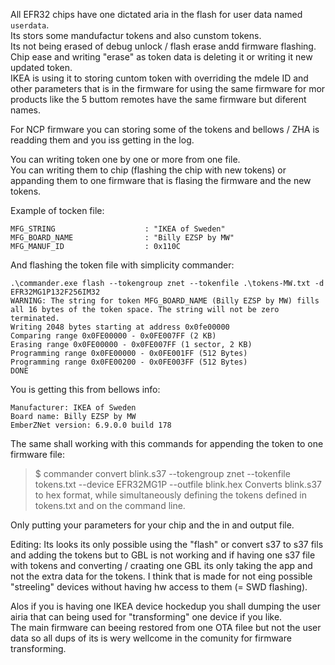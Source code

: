 All EFR32 chips have one dictated aria in the flash for user data named `userdata`.  
Its stors some mandufactur tokens and also cunstom tokens.  
Its not being erased of debug unlock / flash erase andd firmware flashing. Chip ease and writing "erase" as token data is deleting it or writing it new updated token.   
IKEA is using it to storing cuntom token with overriding the mdele ID and other parameters that is in the firmware for using the same firmware for mor products like the 5 buttom remotes have the same firmware but diferent names.  

For NCP firmware you can storing some of the tokens and bellows / ZHA is readding them and you iss getting in the log.  

You can writing token one by one or more from one file.  
You can writing them to chip (flashing the chip with new tokens) or appanding them to one firmware that is flasing the firmware and the new tokens.  


Example of tocken file:
```
MFG_STRING                    : "IKEA of Sweden"
MFG_BOARD_NAME                : "Billy EZSP by MW"
MFG_MANUF_ID                  : 0x110C
```
And flashing the token file with simplicity commander:
```
.\commander.exe flash --tokengroup znet --tokenfile .\tokens-MW.txt -d EFR32MG1P132F256IM32
WARNING: The string for token MFG_BOARD_NAME (Billy EZSP by MW) fills all 16 bytes of the token space. The string will not be zero terminated.
Writing 2048 bytes starting at address 0x0fe00000
Comparing range 0x0FE00000 - 0x0FE007FF (2 KB)
Erasing range 0x0FE00000 - 0x0FE007FF (1 sector, 2 KB)
Programming range 0x0FE00000 - 0x0FE001FF (512 Bytes)
Programming range 0x0FE00200 - 0x0FE003FF (512 Bytes)
DONE
```
You is getting this from bellows info:
```
Manufacturer: IKEA of Sweden
Board name: Billy EZSP by MW
EmberZNet version: 6.9.0.0 build 178

```
The same shall working with this commands for appending the token to one firmware file:
>$ commander convert blink.s37 --tokengroup znet --tokenfile tokens.txt --device EFR32MG1P --outfile blink.hex Converts blink.s37 to hex format, while simultaneously defining the tokens defined in tokens.txt and on the command line.

Only putting your parameters for your chip and the in and output file.  

Editing: Its looks its only possible using the "flash" or convert s37 to s37 fils and adding the tokens but to GBL is not working and if having one s37 file with tokens and converting / craating one GBL its only taking the app and not the extra data for the tokens.
I think that is made for not eing possible "streeling" devices without having hw access to them (= SWD flashing).

Alos if you is having one IKEA device hockedup you shall dumping the user airia that can being used for "transforming" one device if you like.  
The main firmware can beeing restored from one OTA filee but not the user data so all dups of its is wery wellcome in the comunity for firmware transforming.
